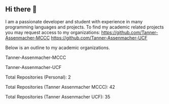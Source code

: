 ## Hi there 👋
I am a passionate developer and student with experience in many programming languages and projects. 
To find my academic related projects you may request access to my organizations:
https://github.com/Tanner-Assenmacher-MCCC
https://github.com/Tanner-Assenmacher-UCF

Below is an outline to my academic organizations. 

Tanner-Assenmacher-MCCC

<!-- TANNER ASSENMACHER MCCC-REPO-COUNT-START -->

<!-- TANNER ASSENMACHER MCCC-REPO-COUNT-END -->

Tanner-Assenmacher-UCF

<!-- TANNER ASSENMACHER UCF-REPO-COUNT-START -->

<!-- TANNER ASSENMACHER UCF-REPO-COUNT-END -->

<!--
**TannerAssenmacher/TannerAssenmacher** is a ✨ _special_ ✨ repository because its `README.md` (this file) appears on your GitHub profile.

Here are some ideas to get you started:

- 🔭 I’m currently working on ...
- 🌱 I’m currently learning ...
- 👯 I’m looking to collaborate on ...
- 🤔 I’m looking for help with ...
- 💬 Ask me about ...
- 📫 How to reach me: ...
- 😄 Pronouns: ...
- ⚡ Fun fact: ...
-->


<!-- PERSONAL-REPO-COUNT-START -->
Total Repositories (Personal): 2
<!-- PERSONAL-REPO-COUNT-END -->

<!-- TANNER ASSENMACHER MCCC-REPO-COUNT-START -->
Total Repositories (Tanner Assenmacher MCCC): 42
<!-- TANNER ASSENMACHER MCCC-REPO-COUNT-END -->

<!-- TANNER ASSENMACHER UCF-REPO-COUNT-START -->
Total Repositories (Tanner Assenmacher UCF): 35
<!-- TANNER ASSENMACHER UCF-REPO-COUNT-END -->